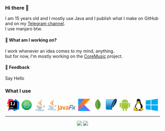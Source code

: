 ### Hi there 👋
I am 15 years old and I mostly use Java and I publish what I make on GitHub and on my [Telegram channel](https://t.me/Explorer_browser).
<br>
I use manjaro btw.

#### 🌱 What am I working on?

I work whenever an idea comes to my mind, anything.
<br>
but for now, I'm mostly working on the [CoreMusic](https://github.com/AmirAli-AZ/CoreMusic) project.

#### 💬 Feedback

Say Hello

### What I use

<div align=center>
  <img src="icons/intellij-icon.svg" width=40 height=40 alt="Intellij Idea"/>
  <img src="icons/atom-icon.svg" width=40 height=40 alt="Atom"/>
  <img src="icons/java-icon.svg" width=40 height=40 alt="Java"/>
  <img src="icons/JavaFX_Logo.png" height=40 alt="JavaFX">
  <img src="icons/kotlinlang-icon.svg" width=40 height=40 alt="Kotlin"/>
  <img src="icons/mongodb-icon.svg" width=40 height=40 alt="MongoDB"/>
  <img src="icons/sqlite-icon.svg" width=40 height=40 alt="SQLite"/>
  <img src="icons/android-icon.svg" width=40 height=40 alt="Android"/>
  <img src="icons/linux-icon.svg" width=40 height=40 alt="Linux"/>
  <img src="icons/windows-icon.svg" width=40 height=40 alt="Windows"/>
</div>
<hr>
<div align=center>
  <img src="https://github-readme-stats.vercel.app/api?username=AmirAli-AZ&show_icons=true&bg_color=00000000"/>
  <img src="https://github-readme-stats.vercel.app/api/top-langs/?username=AmirAli-AZ&layout=compact&bg_color=00000000"/>
</div>
